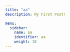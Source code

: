 ```yaml
---
title: "aa"
description: My First Post!

menu:
  sidebar:
    name: aa
    identifier: aa
    weight: 10
---
```

